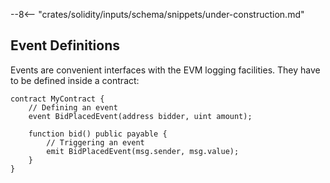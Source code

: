 --8<-- "crates/solidity/inputs/schema/snippets/under-construction.md"

## Event Definitions

Events are convenient interfaces with the EVM logging facilities. They have to be defined inside a contract:

```solidity
contract MyContract {
    // Defining an event
    event BidPlacedEvent(address bidder, uint amount);

    function bid() public payable {
        // Triggering an event
        emit BidPlacedEvent(msg.sender, msg.value);
    }
}
```
